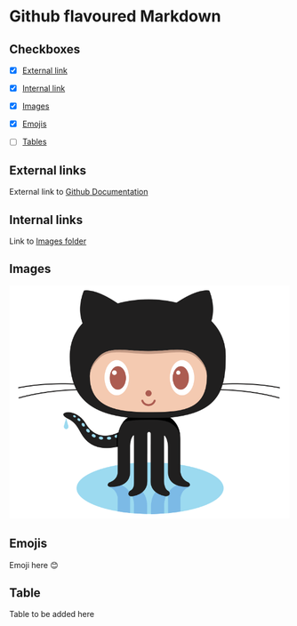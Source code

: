 # Github flavoured Markdown #

## Checkboxes ##

- [X] [External link](#External-links)

- [X] [Internal link](#Internal-Links)

- [X] [Images](#Images)

- [X] [Emojis](#Emojis)

- [ ] [Tables](#Table)

## External links ##

External link to [Github Documentation](https://help.github.com/en)

## Internal links ##

Link to [Images folder](/images)

## Images ##

![image](/images/logo.png)

## Emojis ##

Emoji here :blush:

## Table ##

Table to be added here


